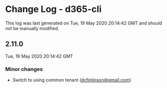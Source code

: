 # Change Log - d365-cli

This log was last generated on Tue, 19 May 2020 20:14:42 GMT and should not be manually modified.

<!-- Start content -->

## 2.11.0

Tue, 19 May 2020 20:14:42 GMT

### Minor changes

- Switch to using common tenant (dcfinlinson@gmail.com)
